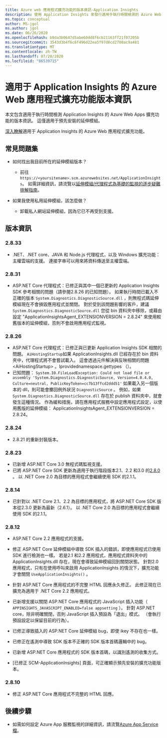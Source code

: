 ```yaml
---
title: Azure web 應用程式擴充功能的版本資訊-Application Insights
description: 使用 Application Insights 來發行適用于執行時間檢測的 Azure Web Apps 擴充功能的相關資訊。
ms.topic: conceptual
author: MS-jgol
ms.author: jgol
ms.date: 06/26/2020
ms.openlocfilehash: b9da3b0647d5abe60dd8f6cb21163ff21f07205b
ms.sourcegitcommit: 3543d3b4f6c6f496d22ea5f97d8cd2700ac9a481
ms.translationtype: MT
ms.contentlocale: zh-TW
ms.lasthandoff: 07/20/2020
ms.locfileid: "86539715"
---
```

# <a name="release-notes-for-azure-web-app-extension-for-application-insights"></a>適用于 Application Insights 的 Azure Web 應用程式擴充功能版本資訊

本文包含適用于執行時間檢測 Application Insights 的 Azure Web Apps 擴充功能的版本資訊。 這僅適用于預先安裝的延伸模組。

[深入瞭解](azure-web-apps.md)適用于 Application Insights 的 Azure Web 應用程式擴充功能。

## <a name="frequently-asked-questions"></a>常見問題集

- 如何找出我目前所在的延伸模組版本？
    - 前往 `https://<yoursitename>.scm.azurewebsites.net/ApplicationInsights`。 如需詳細資訊，請流覽以[延伸模組/代理程式為基礎的監視的逐步疑難排解指南](./azure-web-apps.md?tabs=net#troubleshooting)。

- 如果我使用私用延伸模組，該怎麼做？
    - 卸載私人網站延伸模組，因為它已不再受到支援。

## <a name="release-notes"></a>版本資訊

### <a name="2833"></a>2.8.33

- .NET、.NET core、JAVA 和 Node.js 代理程式，以及 Windows 擴充功能：主權雲端的支援。 連接字串可以用來將資料傳送至主權雲端。

### <a name="2831"></a>2.8.31

- ASP.NET Core 代理程式：已修正與其中一個已更新的 Application Insights SDK 參考相關的問題（請參閱2.8.26 的已知問題）。 如果執行時間已載入不正確的版本 `System.Diagnostics.DiagnosticSource.dll` ，則無程式碼延伸模組現在不會損毀應用程式並關閉。 對於受到該問題影響的客戶，建議 `System.Diagnostics.DiagnosticSource.dll` 您從 bin 資料夾中移除，或藉由設定 "ApplicationInsightsAgent_EXTENSIONVERSION = 2.8.24" 來使用較舊版本的延伸模組，否則不會啟用應用程式監視。

### <a name="2826"></a>2.8.26

- ASP.NET Core 代理程式：已修正與已更新 Application Insights SDK 相關的問題。 `AiHostingStartup`如果 ApplicationInsights.dll 已經存在於 bin 資料夾中，代理程式將不會嘗試載入。 這會透過元件解決與反映相關的問題 \<AiHostingStartup\> 。Iprovidednamespace.gettypes （）。
- 已知問題： `System.IO.FileLoadException: Could not load file or assembly 'System.Diagnostics.DiagnosticSource, Version=4.0.4.0, Culture=neutral, PublicKeyToken=cc7b13ffcd2ddd51'` 如果載入另一個版本的 dll，則可能會擲回例外狀況 `DiagnosticSource` 。 例如，如果 `System.Diagnostics.DiagnosticSource.dll` 存在於 publish 資料夾中，就會發生這種情況。 作為緩和措施，請在應用程式服務中設定應用程式設定，以使用舊版的延伸模組： ApplicationInsightsAgent_EXTENSIONVERSION = 2.8.24。

### <a name="2824"></a>2.8.24

- 2.8.21 的重新封裝版本。

### <a name="2823"></a>2.8.23

- 已新增 ASP.NET Core 3.0 無程式碼監視支援。
- 已將 ASP.NET Core SDK 更新為適用于執行階段版本2.1、2.2 和3.0 的[2.8.0](https://github.com/microsoft/ApplicationInsights-aspnetcore/releases/tag/2.8.0) 。 以 .NET Core 2.0 為目標的應用程式會繼續使用 SDK 的2.1.1。

### <a name="2814"></a>2.8.14

- 已針對以 .NET Core 2.1、2.2 為目標的應用程式，將 ASP.NET Core SDK 版本從2.3.0 更新為最新（2.6.1）。 以 .NET Core 2.0 為目標的應用程式會繼續使用 SDK 的2.1.1。

### <a name="2812"></a>2.8.12

- ASP.NET Core 2.2 應用程式的支援。
- 修正 ASP.NET Core 延伸模組中導致 SDK 插入的錯誤，即使應用程式已使用 SDK 進行檢測也一樣。 若是2.1 和2.2 應用程式，應用程式資料夾中的 ApplicationInsights.dll 存在，現在會導致延伸模組回到關閉狀態。 針對2.0 應用程式，只有在使用呼叫來啟用 ApplicationInsights 的情況下，擴充功能才會關閉 `UseApplicationInsights()` 。

- 針對 ASP.NET Core 應用程式的不完整 HTML 回應永久修正。 此修正現在已擴充為適用于 .NET Core 2.2 應用程式。

- 已新增支援以關閉 ASP.NET Core 應用程式的 JavaScript 插入功能（ `APPINSIGHTS_JAVASCRIPT_ENABLED=false appsetting` ）。 針對 ASP.NET core，除非明確關閉，否則 JavaScript 插入預設為「退出」模式。 （會執行預設設定以保留目前的行為）。

- 已修正導致插入的 ASP.NET Core 延伸模組 bug，即使 ikey 不存在也一樣。
- 已修正在遙測中導致 SDK 版本不正確的 SDK 版本首碼邏輯中的 bug。

- 已新增 ASP.NET Core 應用程式的 SDK 版本首碼，以識別遙測的收集方式。
- [已修正 SCM-ApplicationInsights] 頁面，可正確顯示預先安裝的擴充功能版本。

### <a name="2810"></a>2.8.10

- 修正 ASP.NET Core 應用程式不完整的 HTML 回應。

## <a name="next-steps"></a>後續步驟

- 如需如何設定 Azure App 服務監視的詳細資訊，請流覽[Azure App Service 檔](azure-web-apps.md)。 
